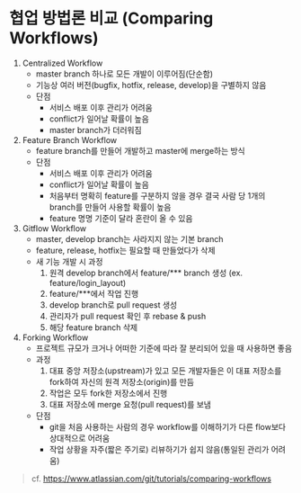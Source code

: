 # 협업 방법론 비교 (Comparing Workflows)

1. Centralized Workflow
    - master branch 하나로 모든 개발이 이루어짐(단순함)
    - 기능상 여러 버전(bugfix, hotfix, release, develop)을 구별하지 않음
    - 단점
        - 서비스 배포 이후 관리가 어려움
        - conflict가 일어날 확률이 높음
        - master branch가 더러워짐
2. Feature Branch Workflow
    - feature branch를 만들어 개발하고 master에 merge하는 방식
    - 단점
        - 서비스 배포 이후 관리가 어려움
        - conflict가 일어날 확률이 높음
        - 처음부터 명확히 feature를 구분하지 않을 경우 결국 사람 당 1개의 branch를 만들어 사용할 확률이 높음
        - feature 명명 기준이 달라 혼란이 올 수 있음
3. Gitflow Workflow
    - master, develop branch는 사라지지 않는 기본 branch
    - feature, release, hotfix는 필요할 때 만들었다가 삭제
    - 새 기능 개발 시 과정
        1. 원격 develop branch에서 feature/*** branch 생성 (ex. feature/login_layout)
        2. feature/***에서 작업 진행
        3. develop branch로 pull request 생성
        4. 관리자가 pull request 확인 후 rebase & push
        5. 해당 feature branch 삭제
4. Forking Workflow
    - 프로젝트 규모가 크거나 어떠한 기준에 따라 잘 분리되어 있을 때 사용하면 좋음
    - 과정
        1. 대표 중앙 저장소(upstream)가 있고 모든 개발자들은 이 대표 저장소를 fork하여 자신의 원격 저장소(origin)를 만듬
        2. 작업은 모두 fork한 저장소에서 진행
        3. 대표 저장소에 merge 요청(pull request)를 보냄
    - 단점
        - git을 처음 사용하는 사람의 경우 workflow를 이해하기가 다른 flow보다 상대적으로 어려움
        - 작업 상황을 자주(짧은 주기로) 리뷰하기가 쉽지 않음(통일된 관리가 어려움)

> cf. <https://www.atlassian.com/git/tutorials/comparing-workflows>
